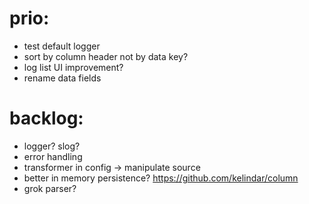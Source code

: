 # prio:

- test default logger
- sort by column header not by data key?
- log list UI improvement?
- rename data fields

# backlog:

- logger? slog?
- error handling
- transformer in config -> manipulate source
- better in memory persistence? https://github.com/kelindar/column
- grok parser?
